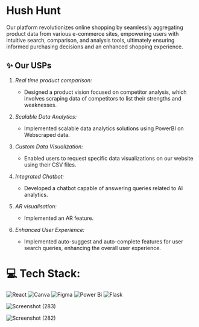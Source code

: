 
# Hush Hunt

Our platform revolutionizes online shopping by seamlessly aggregating product data from various e-commerce sites, empowering users with intuitive search, comparison, and analysis tools, ultimately ensuring informed purchasing decisions and an enhanced shopping experience.

## ✨ Our USPs

1. *Real time product comparison:* 
   - Designed a product vision focused on competitor analysis, which involves scraping data of competitors to list their strengths and weaknesses.
   
2. *Scalable Data Analytics:* 
   - Implemented scalable data analytics solutions using PowerBI on Webscraped data.
   
3. *Custom Data Visualization:* 
   - Enabled users to request specific data visualizations on our website using their CSV files.
   
4. *Integrated Chatbot:* 
   - Developed a chatbot capable of answering queries related to AI analytics.
  
5. *AR visualisation:* 
   - Implemented an AR feature.
   
6. *Enhanced User Experience:* 
   - Implemented auto-suggest and auto-complete features for user search queries, enhancing the overall user experience.


# 💻 Tech Stack:
![React](https://img.shields.io/badge/react-%2320232a.svg?style=for-the-badge&logo=react&logoColor=%2361DAFB) ![Canva](https://img.shields.io/badge/Canva-%2300C4CC.svg?style=for-the-badge&logo=Canva&logoColor=white) ![Figma](https://img.shields.io/badge/figma-%23F24E1E.svg?style=for-the-badge&logo=figma&logoColor=white) ![Power Bi](https://img.shields.io/badge/power_bi-F2C811?style=for-the-badge&logo=powerbi&logoColor=black) ![Flask](https://img.shields.io/badge/flask-%23000.svg?style=for-the-badge&logo=flask&logoColor=white)

![Screenshot (283)](https://github.com/vividha09/LOC_6.0/assets/110150230/50dd6e23-80e3-46ca-8b0a-e62e6dca69ca)

![Screenshot (282)](https://github.com/vividha09/LOC_6.0/assets/110150230/54f0246d-ff03-47a8-8237-6c7d834969a9)

